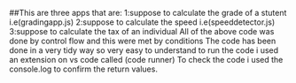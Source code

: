 ##This are three apps that are:
1:suppose to calculate the grade of a stutent i.e(gradingapp.js)
2:suppose to calculate the speed i.e(speeddetector.js)
3:suppose to calculate the tax of an individual
All of the above code was done by control flow and this were met by conditions
The code has been done in a very tidy way so very easy to understand
to run the code i used an extension on vs code called (code runner)
To check the code i used the console.log to confirm the return values.